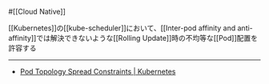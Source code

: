 #[[Cloud Native]]

[[Kubernetes]]の[[kube-scheduler]]において、[[Inter-pod affinity and anti-affinity]]では解決できないような[[Rolling Update]]時の不均等な[[Pod]]配置を許容する

---

- [Pod Topology Spread Constraints | Kubernetes](https://kubernetes.io/docs/concepts/scheduling-eviction/topology-spread-constraints/)